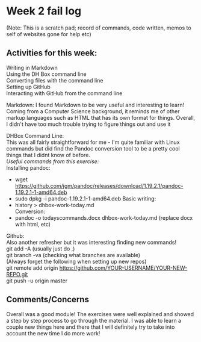 # Week 2 fail log

(Note: This is a scratch pad; record of commands, code written, memos to self of websites gone for help etc)

## Activities for this week:
Writing in Markdown  
Using the DH Box command line  
Converting files with the command line  
Setting up GitHub  
Interacting with GitHub from the command line  

Markdown:
I found Markdown to be very useful and interesting to learn! Coming from a Computer Science background, it reminds me of other markup languages such as HTML that has its own format for things. Overall, I didn't have too much trouble trying to figure things out and use it


DHBox Command Line:  
This was all fairly straightforward for me - I'm quite familiar with Linux commands but did find the Pandoc conversion tool to be a pretty cool things that I didnt know of before.  
*Useful commands from this exercise:*  
Installing pandoc:   
- wget https://github.com/jgm/pandoc/releases/download/1.19.2.1/pandoc-1.19.2.1-1-amd64.deb
- sudo dpkg -i pandoc-1.19.2.1-1-amd64.deb
Basic writing:  
- history > dhbox-work-today.md  
Conversion:  
- pandoc -o todayscommands.docx dhbox-work-today.md (replace docx with html, etc)


Github:  
Also another refresher but it was interesting finding new commands!  
git add -A (usually just do .)  
git branch -va (checking what branches are available)  
(Always forget the following when setting up new repos)  
git remote add origin https://github.com/YOUR-USERNAME/YOUR-NEW-REPO.git  
git push -u origin master  


## Comments/Concerns

Overall was a good module! The exercises were well explained and showed a step by step process to go through the material. I was able to learn a couple new things here and there that I will definitely try to take into account the new time I do more work!


